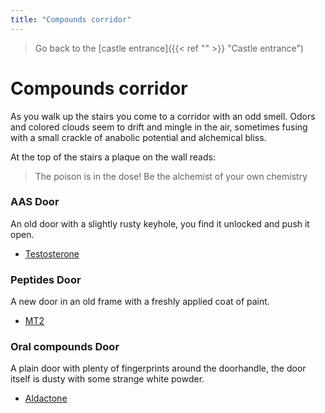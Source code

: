 ```yaml
---
title: "Compounds corridor"
---
```

>Go back to the [castle entrance]({{< ref "" >}} "Castle entrance")

# Compounds corridor
As you walk up the stairs you come to a corridor with an odd smell. Odors and colored clouds seem to drift and mingle in the air, sometimes fusing with a small crackle of anabolic potential and alchemical bliss. 

At the top of the stairs a plaque on the wall reads:
> The poison is in the dose! Be the alchemist of your own chemistry

### AAS Door
An old door with a slightly rusty keyhole, you find it unlocked and push it open.
- [Testosterone](Testosterone.md)

### Peptides Door
A new door in an old frame with a freshly applied coat of paint. 
- [MT2](Compounds/MT2.md)

### Oral compounds Door
A plain door with plenty of fingerprints around the doorhandle, the 
door itself is dusty with some strange white powder.
- [Aldactone](Aldactone.md)

